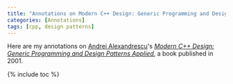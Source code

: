 ```yaml
---
title: "Annotations on Modern C++ Design: Generic Programming and Design Patterns Applied"
categories: [Annotations]
tags: [cpp, design patterns]
---
```


Here are my annotations on [Andrei Alexandrescu](https://erdani.com/)'s [*Modern C++ Design: Generic Programming and Design Patterns Applied*](https://www.amazon.com/dp/0201704315), a book published in 2001.

{% include toc %}